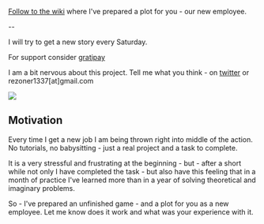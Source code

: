 [Follow to the wiki](https://github.com/rezoner/unfinished-asteroids/wiki) where I've prepared a plot for you - our new employee.

\-\-

I will try to get a new story every Saturday.

For support consider [gratipay](http://gratipay.com/rezoner/) 

I am a bit nervous about this project. Tell me what you think - on [twitter](http://twitter.com) or rezoner1337[at]gmail.com

<img src="http://i.imgur.com/XCCzd6f.png">

## Motivation

Every time I get a new job I am being thrown right into middle of the action. No tutorials, no babysitting - just a real project and a task to complete.

It is a very stressful and frustrating at the beginning - but - after a short while not only I have completed the task - but also have this feeling that in a month of practice I've learned more than in a year of solving theoretical and imaginary problems.

So - I've prepared an unfinished game - and a plot for you as a new employee. 
Let me know does it work and what was your experience with it.
